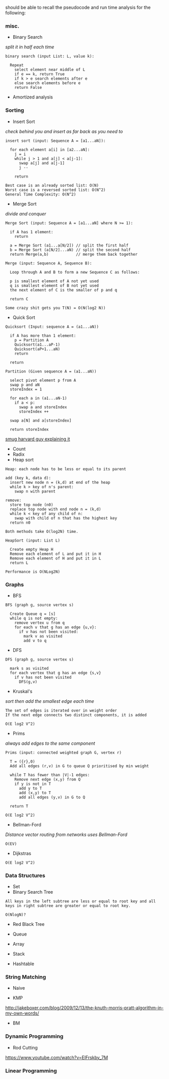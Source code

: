 should be able to recall the pseudocode and run time analysis for the following:

### misc.

- Binary Search

*split it in half each time*

```
binary search (input List: L, value k):

  Repeat
    select element near middle of L
    if e == k, return True
    if k > e search elements after e
    else search elements before e
    return False
```



- Amortized analysis

### Sorting

- Insert Sort

*check behind you and insert as far back as you need to*

```
insert sort (input: Sequence A = [a1...aN]):

  for each element a[i] in [a2...aN]:
    j = i
    while j > 1 and a[j] < a[j-1]:
      swap a[j] and a[j-1]
      j --
      
    return
```

```
Best case is an already sorted list: O(N)
Worst case is a reversed sorted list: O(N^2)
General Time Complexity: O(N^2)
```

- Merge Sort

*divide and conquer*

```
Merge Sort (input: Sequence A = [a1...aN] where N >= 1):

  if A has 1 element:
    return
    
  a = Merge Sort (a1...a[N/2]) // split the first half
  b = Merge Sort (a[N/2]...aN) // split the second half
  return Merge(a,b)            // merge them back together

Merge (input: Sequence A, Sequence B):

  Loop through A and B to form a new Sequence C as follows:
  
  p is smallest element of A not yet used
  q is smallest element of B not yet used
  the next element of C is the smaller of p and q
  
  return C
```

```
Some crazy shit gets you T(N) = O(N(log2 N))
```

- Quick Sort

```
Quicksort (Input: sequence A = (a1...aN))

  if A has more than 1 element:
    p = Partition A
    Quicksort(a1...aP-1)
    Quicksort(aP+1...aN)
    return
  
  return

Partition (Given sequence A = (a1...aN))

  select pivot element p from A
  swap p and aN
  storeIndex = 1
  
  for each a in (a1...aN-1)
    if a < p:
      swap a and storeIndex
      storeIndex ++
  
  swap a[N] and a[storeIndex]
  
  return storeIndex
```

[smug harvard guy explaining it](https://www.youtube.com/watch?v=aQiWF4E8flQ)

- Count
- Radix
- Heap sort

```
Heap: each node has to be less or equal to its parent

add (key k, data d):
  insert new node n = (k,d) at end of the heap
  while k > key of n's parent:
    swap n with parent

remove:
  store top node (n0)
  replace top node with end node n = (k,d)
  while k < key of any child of n:
    swap with child of n that has the highest key
  return n0

Both methods take O(log2N) time.
```

```
HeapSort (input: List L)

  Create empty Heap H
  Remove each element of L and put it in H
  Remove each element of H and put it in L
  return L
```

```
Performance is O(NLog2N)
```
### Graphs

- BFS

```
BFS (graph g, source vertex s)

  Create Queue q = [s]
  while q is not empty:
    remove vertex u from q
    for each v that g has an edge {u,v}:
      if v has not been visited:
        mark v as visited
        add v to q
```

- DFS

```
DFS (graph g, source vertex s)
  
  mark s as visited
  for each vertex that g has an edge {s,v}
    if v has not been visited
      DFS(g,v)
```

- Kruskal's

*sort then add the smallest edge each time*

```
The set of edges is iterated over in weight order
If the next edge connects two distinct components, it is added
```

```
O(E log2 V^2)
```
- Prims

*always add edges to the same component*

```
Prims (input: connected weighted graph G, vertex r)

  T = ({r},0)
  Add all edges (r,v) in G to queue Q prioritised by min weight
  
  while T has fewer than |V|-1 edges:
    Remove next edge (x,y) from Q
    if y is not in T
      add y to T
      add (x,y) to T
      add all edges (y,v) in G to Q
  
  return T
```
```
O(E log2 V^2)
```

- Bellman-Ford

*Distance vector routing from networks uses Bellman-Ford*

```
O(EV)
```

- Dijkstras

```
O(E log2 V^2)
```



### Data Structures

- Set
- Binary Search Tree

```
All keys in the left subtree are less or equal to root key and all keys in right subtree are greater or equal to root key.
```

```
O(NlogN)?
```

- Red Black Tree



- Queue
- Array
- Stack

- Hashtable


### String Matching 

- Naive

- KMP

http://jakeboxer.com/blog/2009/12/13/the-knuth-morris-pratt-algorithm-in-my-own-words/

- BM 


### Dynamic Programming

- Rod Cutting

https://www.youtube.com/watch?v=ElFrskby_7M

### Linear Programming

